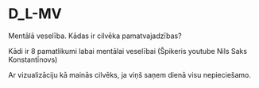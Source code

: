# D_L-MV
Mentālā veselība.
Kādas ir cilvēka pamatvajadzības?

Kādi ir 8 pamatlikumi labai mentālai veselībai (Špikeris youtube Nils Saks Konstantīnovs)

Ar vizualizāciju kā mainās cilvēks, ja viņš saņem dienā visu nepieciešamo.
